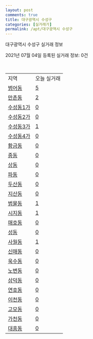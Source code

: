 ```yaml
---
layout: post
comments: true
title: 대구광역시 수성구
categories: [실거래가]
permalink: /apt/대구광역시 수성구
---
```


대구광역시 수성구 실거래 정보

2021년 07월 04일 등록된 실거래 정보: 0건

<script type="text/javascript">
  google.charts.load('current', {'packages':['corechart']});
  google.charts.setOnLoadCallback(drawChart);

  function drawChart() {
    var data = google.visualization.arrayToDataTable([['거래일', '매매', '전월세', '전매'], ['20-07', 989, 583, 2], ['20-08', 750, 480, 2], ['20-09', 983, 524, 3], ['20-10', 1270, 584, 4], ['20-11', 1045, 608, 2], ['20-12', 464, 593, 2], ['21-01', 296, 552, 0], ['21-02', 225, 467, 0], ['21-03', 264, 419, 0], ['21-04', 203, 383, 0], ['21-05', 254, 316, 0], ['21-06', 68, 218, 1]]);

    var options = {
      title: '최근 유형별 거래량 추이',
      legend: { position: 'bottom' }
    };

    var chart = new google.visualization.LineChart(document.getElementById('columnchart_material'));
    chart.draw(data, (options));
  }
</script>

<div id="columnchart_material" style="width: 95%; margin-left: -35px"></div>
<br>
<table class="sortable">
  <tr>
    <td>지역</td>
    <td>오늘 실거래</td>
  </tr>

  
  <tr class="item">
    <td><a href="대구광역시 수성구 범어동">범어동</a></td>
    <td><a href="대구광역시 수성구 범어동">5</a></td>
  </tr>
    

  <tr class="item">
    <td><a href="대구광역시 수성구 만촌동">만촌동</a></td>
    <td><a href="대구광역시 수성구 만촌동">2</a></td>
  </tr>
    

  <tr class="item">
    <td><a href="대구광역시 수성구 수성동1가">수성동1가</a></td>
    <td><a href="대구광역시 수성구 수성동1가">0</a></td>
  </tr>
    

  <tr class="item">
    <td><a href="대구광역시 수성구 수성동2가">수성동2가</a></td>
    <td><a href="대구광역시 수성구 수성동2가">0</a></td>
  </tr>
    

  <tr class="item">
    <td><a href="대구광역시 수성구 수성동3가">수성동3가</a></td>
    <td><a href="대구광역시 수성구 수성동3가">1</a></td>
  </tr>
    

  <tr class="item">
    <td><a href="대구광역시 수성구 수성동4가">수성동4가</a></td>
    <td><a href="대구광역시 수성구 수성동4가">0</a></td>
  </tr>
    

  <tr class="item">
    <td><a href="대구광역시 수성구 황금동">황금동</a></td>
    <td><a href="대구광역시 수성구 황금동">0</a></td>
  </tr>
    

  <tr class="item">
    <td><a href="대구광역시 수성구 중동">중동</a></td>
    <td><a href="대구광역시 수성구 중동">0</a></td>
  </tr>
    

  <tr class="item">
    <td><a href="대구광역시 수성구 상동">상동</a></td>
    <td><a href="대구광역시 수성구 상동">0</a></td>
  </tr>
    

  <tr class="item">
    <td><a href="대구광역시 수성구 파동">파동</a></td>
    <td><a href="대구광역시 수성구 파동">0</a></td>
  </tr>
    

  <tr class="item">
    <td><a href="대구광역시 수성구 두산동">두산동</a></td>
    <td><a href="대구광역시 수성구 두산동">0</a></td>
  </tr>
    

  <tr class="item">
    <td><a href="대구광역시 수성구 지산동">지산동</a></td>
    <td><a href="대구광역시 수성구 지산동">0</a></td>
  </tr>
    

  <tr class="item">
    <td><a href="대구광역시 수성구 범물동">범물동</a></td>
    <td><a href="대구광역시 수성구 범물동">1</a></td>
  </tr>
    

  <tr class="item">
    <td><a href="대구광역시 수성구 시지동">시지동</a></td>
    <td><a href="대구광역시 수성구 시지동">1</a></td>
  </tr>
    

  <tr class="item">
    <td><a href="대구광역시 수성구 매호동">매호동</a></td>
    <td><a href="대구광역시 수성구 매호동">0</a></td>
  </tr>
    

  <tr class="item">
    <td><a href="대구광역시 수성구 성동">성동</a></td>
    <td><a href="대구광역시 수성구 성동">0</a></td>
  </tr>
    

  <tr class="item">
    <td><a href="대구광역시 수성구 사월동">사월동</a></td>
    <td><a href="대구광역시 수성구 사월동">1</a></td>
  </tr>
    

  <tr class="item">
    <td><a href="대구광역시 수성구 신매동">신매동</a></td>
    <td><a href="대구광역시 수성구 신매동">0</a></td>
  </tr>
    

  <tr class="item">
    <td><a href="대구광역시 수성구 욱수동">욱수동</a></td>
    <td><a href="대구광역시 수성구 욱수동">0</a></td>
  </tr>
    

  <tr class="item">
    <td><a href="대구광역시 수성구 노변동">노변동</a></td>
    <td><a href="대구광역시 수성구 노변동">0</a></td>
  </tr>
    

  <tr class="item">
    <td><a href="대구광역시 수성구 삼덕동">삼덕동</a></td>
    <td><a href="대구광역시 수성구 삼덕동">0</a></td>
  </tr>
    

  <tr class="item">
    <td><a href="대구광역시 수성구 연호동">연호동</a></td>
    <td><a href="대구광역시 수성구 연호동">0</a></td>
  </tr>
    

  <tr class="item">
    <td><a href="대구광역시 수성구 이천동">이천동</a></td>
    <td><a href="대구광역시 수성구 이천동">0</a></td>
  </tr>
    

  <tr class="item">
    <td><a href="대구광역시 수성구 고모동">고모동</a></td>
    <td><a href="대구광역시 수성구 고모동">0</a></td>
  </tr>
    

  <tr class="item">
    <td><a href="대구광역시 수성구 가천동">가천동</a></td>
    <td><a href="대구광역시 수성구 가천동">0</a></td>
  </tr>
    

  <tr class="item">
    <td><a href="대구광역시 수성구 대흥동">대흥동</a></td>
    <td><a href="대구광역시 수성구 대흥동">0</a></td>
  </tr>
    


</table>


    